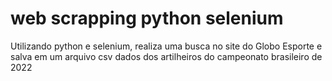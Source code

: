 # web scrapping python selenium
 Utilizando python e selenium, realiza uma busca no site do Globo Esporte e salva em um arquivo csv dados dos artilheiros do campeonato brasileiro de 2022
